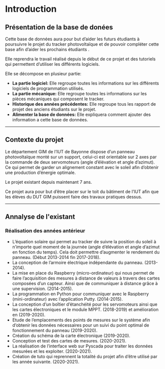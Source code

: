 # Introduction

## Présentation de la base de donées

Cette base de données aura pour but d’aider les futurs étudiants à poursuivre le projet du tracker photovoltaïque et de pouvoir compléter cette base afin d’aider les prochains étudiants .

Elle reprendra le travail réalisé depuis le début de ce projet et des tutoriels qui permettent d’utiliser les différents logiciels. 

Elle se décompose en plusieur partie:  

* **La partie logiciel:** Elle regroupe toutes les informations sur les différents logiciels de programmation utilisés.
* **La partie mécanique:** Elle regroupe toutes les informations sur les pièces mécaniques qui composent le tracker.
* **Historique des années précédentes:** Elle regroupe tous les rapport de projet des anciens étudiants sur le projet.
* **Alimenter la base de données:** Elle expliquera comment ajouter des information a cette base de données.


----------------

## Contexte du projet 


Le département GIM de l’IUT de Bayonne dispose d’un panneau photovoltaïque monté sur un support, celui-ci est orientable sur 2 axes par la commande de deux servomoteurs (angle d’élévation et angle d’azimut). Ce qui permet de garder un alignement constant avec le soleil afin d’obtenir une production d’énergie optimale.  

Le projet existant depuis maintenant 7 ans.  

Ce projet aura pour but d’être placer sur le toit du bâtiment de l’IUT afin que les élèves du DUT GIM puissent faire des travaux pratiques dessus.  

----------------

## Annalyse de l'existant

### Réalisation des années antérieur

* L’équation solaire qui permet au tracker de suivre la position du soleil à n’importe quel moment de la journée (angle d’élévation et angle d’azimut en fonction du temps). Cela doit permettre d’augmenter le rendement du panneau. (Début 2013-2014 fin 2017-2018).  
* La conception de l’armoire électrique indépendante du panneau. (2013-2014).  
* La mise en place du Raspberry (micro-ordinateur) qui nous permet de faire l’acquisition des mesures à distance de valeurs à travers des cartes composées d’un capteur. Ainsi que de communiquer à distance grâce à une supervision. (2014-2015).  
* La programmation en Python pour communiquer avec le Raspberry (mini-ordinateur) avec l’application Putty. (2014-2015).  
* La conception d’un boîtier d’étanchéité pour les servomoteurs ainsi que les cartes électroniques et le module MPPT. (2018-2019) et amélioration en (2019-2020).  
* Etude de l’emplacements des points de mesures sur le système afin d’obtenir les données nécessaires pour un suivi du point optimal de fonctionnement du panneau (2019-2020).  
* Création du schéma de la carte électronique (2019-2020).  
* Conception et test des cartes de mesures. (2020-2021).  
* La réalisation de l’interface web sur Pyscada pour traiter les données mesurées et les exploiter. (2020-2021).  
* Création de tuto qui reprennent la totalité du projet afin d’être utilisé par les année suivante. (2020-2021).  
